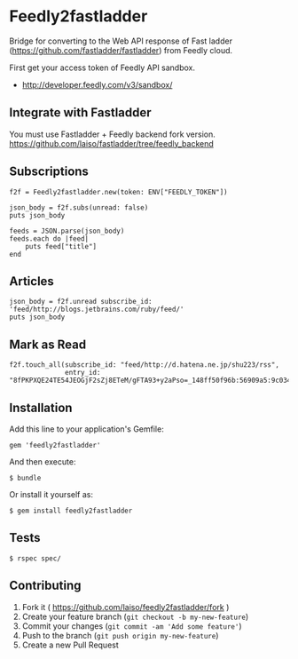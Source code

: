 # Feedly2fastladder

Bridge for converting to the Web API response of Fast ladder (https://github.com/fastladder/fastladder) from Feedly cloud.

First get your access token of Feedly API sandbox.

* http://developer.feedly.com/v3/sandbox/

## Integrate with Fastladder

You must use Fastladder + Feedly backend fork version.
https://github.com/laiso/fastladder/tree/feedly_backend

## Subscriptions

```ruby:
f2f = Feedly2fastladder.new(token: ENV["FEEDLY_TOKEN"])

json_body = f2f.subs(unread: false)
puts json_body
```

```ruby:
feeds = JSON.parse(json_body)
feeds.each do |feed|
	puts feed["title"]
end
```

## Articles

```ruby:
json_body = f2f.unread subscribe_id: 'feed/http://blogs.jetbrains.com/ruby/feed/'
puts json_body
```

## Mark as Read

```ruby:
f2f.touch_all(subscribe_id: "feed/http://d.hatena.ne.jp/shu223/rss",
              entry_id: "8fPKPXQE24TE54JEOGjF2sZj8ETeM/gFTA93+y2aPso=_148ff50f96b:56909a5:9c034b5e")
```

## Installation

Add this line to your application's Gemfile:

    gem 'feedly2fastladder'

And then execute:

    $ bundle

Or install it yourself as:

    $ gem install feedly2fastladder

## Tests

    $ rspec spec/

## Contributing

1. Fork it ( https://github.com/laiso/feedly2fastladder/fork )
2. Create your feature branch (`git checkout -b my-new-feature`)
3. Commit your changes (`git commit -am 'Add some feature'`)
4. Push to the branch (`git push origin my-new-feature`)
5. Create a new Pull Request
